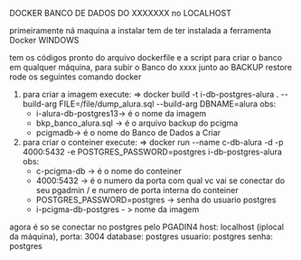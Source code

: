 DOCKER BANCO DE DADOS DO XXXXXXX no LOCALHOST

primeiramente ná maquina a instalar tem de ter instalada a ferramenta Docker
WINDOWS

tem os códigos pronto do arquivo dockerfile e a script para criar o banco em qualquer máquina, para subir o Banco do xxxx
junto ao BACKUP restore rode os seguintes comando docker

 1. para criar a imagem execute:
          => docker build -t i-db-postgres-alura . --build-arg FILE=/file/dump_alura.sql --build-arg DBNAME=alura
   obs: 
     - i-alura-db-postgres13-> é o nome da imagem
     - bkp_banco_alura.sql -> é o arquivo backup do pcigma
     - pcigmadb-> é o nome do Banco de Dados a Criar
 2. para criar o conteiner execute:
    => docker run --name c-db-alura -d -p 4000:5432 -e POSTGRES_PASSWORD=postgres i-db-postgres-alura
   obs:
      - c-pcigma-db -> é o nome do conteiner
      - 4000:5432 -> é o numero da porta com qual vc vai se conectar do seu pgadmin / e numero de porta interna do conteiner 
      - POSTGRES_PASSWORD=postgres -> senha do usuario postgres
      - i-pcigma-db-postgres - > nome da imagem

agora é so se conectar no postgres pelo PGADIN4
    host: localhost (iplocal da máquina), 
    porta: 3004
    database: postgres
    usuario: postgres
    senha: postgres
   
